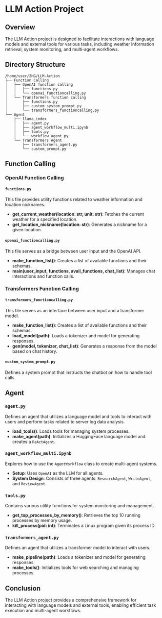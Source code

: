 # LLM Action Project

## Overview
The LLM Action project is designed to facilitate interactions with language models and external tools for various tasks, including weather information retrieval, system monitoring, and multi-agent workflows.

## Directory Structure
```
/home/user/2HG/LLM-Action
├── Function Calling
│   ├── OpenAI function calling
│   │   ├── functions.py
│   │   └── openai_functioncalling.py
│   └── Transformers function calling
│       ├── functions.py
│       ├── custom_system_prompt.py
│       └── transformers_functioncalling.py
└── Agent
    ├── llama_index
    │   ├── agent.py
    │   ├── agent_workflow_multi.ipynb
    │   ├── tools.py
    │   └── workflow_agent.py
    └── Transformers Agent
        ├── transformers_agent.py
        └── custom_prompt.py
```

## Function Calling

### OpenAI Function Calling

#### `functions.py`
This file provides utility functions related to weather information and location nicknames.
- **get_current_weather(location: str, unit: str)**: Fetches the current weather for a specified location.
- **get_location_nickname(location: str)**: Generates a nickname for a given location.

#### `openai_functioncalling.py`
This file serves as a bridge between user input and the OpenAI API.
- **make_function_list()**: Creates a list of available functions and their schemas.
- **main(user_input, functions, avail_functions, chat_list)**: Manages chat interactions and function calls.

### Transformers Function Calling

#### `transformers_functioncalling.py`
This file serves as an interface between user input and a transformer model.
- **make_function_list()**: Creates a list of available functions and their schemas.
- **load_model(path)**: Loads a tokenizer and model for generating responses.
- **gen(model, tokenizer, chat_list)**: Generates a response from the model based on chat history.

#### `custom_system_prompt.py`
Defines a system prompt that instructs the chatbot on how to handle tool calls.

## Agent

### `agent.py`
Defines an agent that utilizes a language model and tools to interact with users and perform tasks related to server log data analysis.
- **load_tools()**: Loads tools for managing system processes.
- **make_agent(path)**: Initializes a HuggingFace language model and creates a `ReActAgent`.

### `agent_workflow_multi.ipynb`
Explores how to use the `AgentWorkflow` class to create multi-agent systems.
- **Setup**: Uses `OpenAI` as the LLM for all agents.
- **System Design**: Consists of three agents: `ResearchAgent`, `WriteAgent`, and `ReviewAgent`.

### `tools.py`
Contains various utility functions for system monitoring and management.
- **get_top_processes_by_memory()**: Retrieves the top 10 running processes by memory usage.
- **kill_process(pid: int)**: Terminates a Linux program given its process ID.

### `transformers_agent.py`
Defines an agent that utilizes a transformer model to interact with users.
- **make_pipeline(path)**: Loads a tokenizer and model for generating responses.
- **make_tools()**: Initializes tools for web searching and managing processes.

## Conclusion
The LLM Action project provides a comprehensive framework for interacting with language models and external tools, enabling efficient task execution and multi-agent workflows.